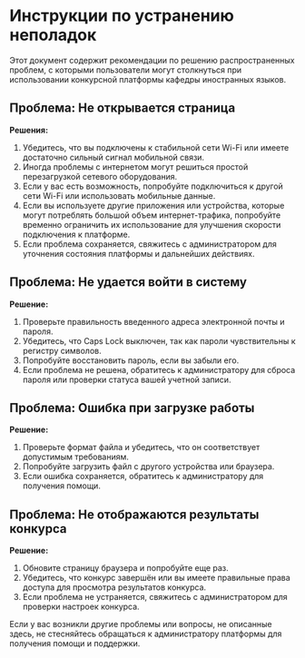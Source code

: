 # Инструкции по устранению неполадок

Этот документ содержит рекомендации по решению распространенных проблем, с которыми пользователи могут столкнуться при использовании конкурсной платформы кафедры иностранных языков.

## Проблема: Не открывается страница

**Решения:**
1. Убедитесь, что вы подключены к стабильной сети Wi-Fi или имеете достаточно сильный сигнал мобильной связи.
2. Иногда проблемы с интернетом могут решиться простой перезагрузкой сетевого оборудования.
3. Если у вас есть возможность, попробуйте подключиться к другой сети Wi-Fi или использовать мобильные данные.
4. Если вы используете другие приложения или устройства, которые могут потреблять большой объем интернет-трафика, попробуйте временно ограничить их использование для улучшения скорости подключения к платформе.
5. Если проблема сохраняется, свяжитесь с администратором для уточнения состояния платформы и дальнейших действиях.

## Проблема: Не удается войти в систему

**Решение:**
1. Проверьте правильность введенного адреса электронной почты и пароля.
2. Убедитесь, что Caps Lock выключен, так как пароли чувствительны к регистру символов.
3. Попробуйте восстановить пароль, если вы забыли его.
4. Если проблема не решена, обратитесь к администратору для сброса пароля или проверки статуса вашей учетной записи.

## Проблема: Ошибка при загрузке работы

**Решение:**
1. Проверьте формат файла и убедитесь, что он соответствует допустимым требованиям.
2. Попробуйте загрузить файл с другого устройства или браузера.
3. Если ошибка сохраняется, обратитесь к администратору для получения помощи.

## Проблема: Не отображаются результаты конкурса

**Решение:**
1. Обновите страницу браузера и попробуйте еще раз.
2. Убедитесь, что конкурс завершён или вы имеете правильные права доступа для просмотра результатов конкурса.
3. Если проблема не устраняется, свяжитесь с администратором для проверки настроек конкурса.

Если у вас возникли другие проблемы или вопросы, не описанные здесь, не стесняйтесь обращаться к администратору платформы для получения помощи и поддержки.